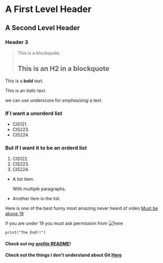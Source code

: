 A First Level Header
====================

A Second Level Header
---------------------

### Header 3

> This is a blockquote.
>
> ## This is an H2 in a blockquote

This is a **bold** text.

This is an *italic* text.

we can use underscore for _emphasising_ a text.


### If I want a unorderd list


*   CIS121.
*   CIS223.
*   CIS224.


### But if I want it to be an orderd list


1.  CIS122.
2.  CIS223.
3.  CIS224.



*   A list item.

    With multiple paragraphs.

*   Another item in the list.

Here is one of the best funny most amazing never heard of video [Must be above 19](https://www.youtube.com/watch?v=dQw4w9WgXcQ)

if you are under 19 you must ask permission from  ![here](https://www.google.com/imgres?imgurl=https%3A%2F%2Fmedia.licdn.com%2Fdms%2Fimage%2FC4D03AQFliG2pVAM-Uw%2Fprofile-displayphoto-shrink_800_800%2F0%2F1572533887830%3Fe%3D2147483647%26v%3Dbeta%26t%3DCfkpDWZjYpkGyqVVNnQswasjGSSQgtMDkgYKLxgXyAI&tbnid=ZzefARG7pnFO_M&vet=12ahUKEwjYibGd5qD-AhWvO94AHfOaAREQMygAegUIARCvAQ..i&imgrefurl=https%3A%2F%2Fwww.linkedin.com%2Fin%2Fjonathanhardwick&docid=fncFKfUYAE2PCM&w=500&h=500&q=jonathan%20hardwick&ved=2ahUKEwjYibGd5qD-AhWvO94AHfOaAREQMygAegUIARCvAQ)

`print("The End!!")`

#### Check out my [profile README](./README.md)!

#### Check out the things I don't understand about Git [Here](https://github.com/CS302spr23/hw-4-bam-maker/blob/my-understanding-of-git/ThingsIDontUnderstand.md)
